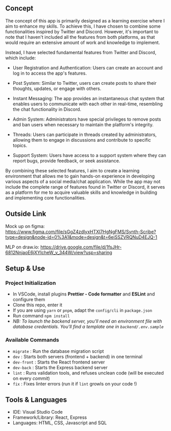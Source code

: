 ## Concept

The concept of this app is primarily designed as a learning exercise where I aim to enhance my skills. To achieve this, I have chosen to combine some functionalities inspired by Twitter and Discord. However, it's important to note that I haven't included all the features from both platforms, as that would require an extensive amount of work and knowledge to implement.

Instead, I have selected fundamental features from Twitter and Discord, which include:

- User Registration and Authentication: Users can create an account and log in to access the app's features.

- Post System: Similar to Twitter, users can create posts to share their thoughts, updates, or engage with others.

- Instant Messaging: The app provides an instantaneous chat system that enables users to communicate with each other in real-time, resembling the chat functionality in Discord.

- Admin System: Administrators have special privileges to remove posts and ban users when necessary to maintain the platform's integrity.

- Threads: Users can participate in threads created by administrators, allowing them to engage in discussions and contribute to specific topics.

- Support System: Users have access to a support system where they can report bugs, provide feedback, or seek assistance.

By combining these selected features, I aim to create a learning environment that allows me to gain hands-on experience in developing various aspects of a social media/chat application. While the app may not include the complete range of features found in Twitter or Discord, it serves as a platform for me to acquire valuable skills and knowledge in building and implementing core functionalities.

## Outside Link

Mock up on figma: https://www.figma.com/file/sGgZ4zdIyxHTXl7HgNgFMS/Synth-Scribe?type=design&node-id=0%3A1&mode=design&t=6eiSSZVRQNuD4EJQ-1

MLP on draw.io: https://drive.google.com/file/d/1fsJHr-6812NnjaoE6jXYIcheW_v_344W/view?usp=sharing

## Setup & Use

### Project Initialization

- In VSCode, install plugins **Prettier - Code formatter** and **ESLint** and configure them
- Clone this repo, enter it
- If you are using `yarn` or `pnpm`, adapt the `config/cli` in `package.json`
- Run command `npm install`
- _NB: To launch the backend server, you'll need an environment file with database credentials. You'll find a template one in `backend/.env.sample`_

### Available Commands

- `migrate` : Run the database migration script
- `dev` : Starts both servers (frontend + backend) in one terminal
- `dev-front` : Starts the React frontend server
- `dev-back` : Starts the Express backend server
- `lint` : Runs validation tools, and refuses unclean code (will be executed on every _commit_)
- `fix` : Fixes linter errors (run it if `lint` growls on your code !)

## Tools & Languages

- IDE: Visual Studio Code
- Framework/Library: React, Express
- Languages: HTML, CSS, Javascript and SQL
